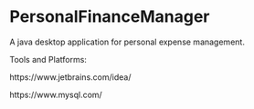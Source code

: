 # PersonalFinanceManager
A java desktop application for personal expense management.
<p>Tools and Platforms:</p>
<p>https://www.jetbrains.com/idea/</p>
<p>https://www.mysql.com/</p>
